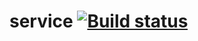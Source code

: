 # service [![Build status](https://ci.appveyor.com/api/projects/status/vadtjvsxi2jghf2a/branch/master?svg=true)](https://ci.appveyor.com/project/SurfDRED/service/branch/master)